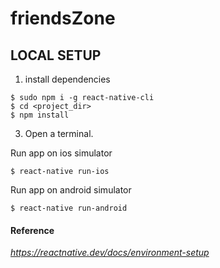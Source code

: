 # friendsZone 

## LOCAL SETUP
1. install dependencies
```
$ sudo npm i -g react-native-cli
$ cd <project_dir>
$ npm install
```
3. Open a terminal. 

Run app on ios simulator
```
$ react-native run-ios
```
Run app on android simulator
```
$ react-native run-android
```

#### Reference
_https://reactnative.dev/docs/environment-setup_
